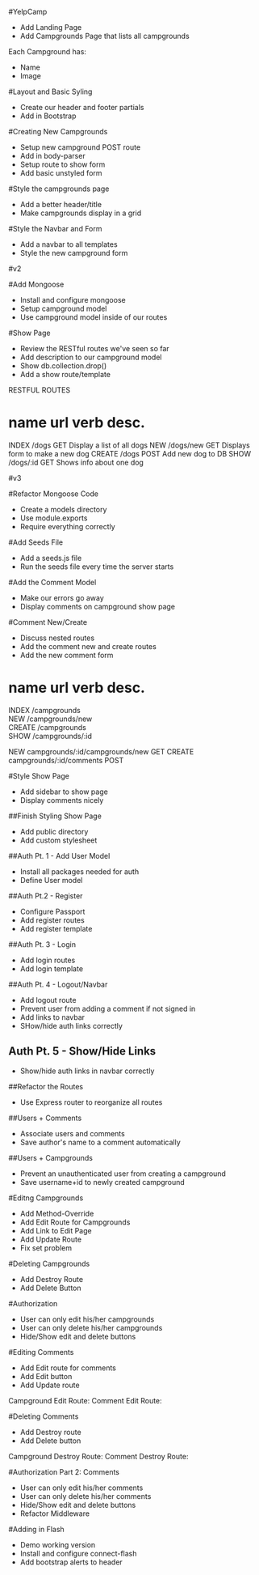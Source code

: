 #YelpCamp

* Add Landing Page
* Add Campgrounds Page that lists all campgrounds

Each Campground has:
* Name
* Image

#Layout and Basic Syling
* Create our header and footer partials
* Add in Bootstrap

#Creating New Campgrounds
* Setup new campground POST route
* Add in body-parser
* Setup route to show form
* Add basic unstyled form

#Style the campgrounds page
* Add a better header/title
* Make campgrounds display in a grid

#Style the Navbar and Form
* Add a navbar to all templates
* Style the new campground form



#v2

#Add Mongoose
* Install and configure mongoose
* Setup campground model
* Use campground model inside of our routes

#Show Page
* Review the RESTful routes we've seen so far
* Add description to our campground model
* Show db.collection.drop()
* Add a show route/template

RESTFUL ROUTES

name      url         verb    desc.
==========================================
INDEX     /dogs       GET     Display a list of all dogs
NEW       /dogs/new   GET     Displays form to make a new dog
CREATE    /dogs       POST    Add new dog to DB
SHOW      /dogs/:id   GET     Shows info about one dog




#v3


#Refactor Mongoose Code
* Create a models directory
* Use module.exports
* Require everything correctly

#Add Seeds File
* Add a seeds.js file
* Run the seeds file every time the server starts

#Add the Comment Model
* Make our errors go away
* Display comments on campground show page

#Comment New/Create
* Discuss nested routes
* Add the comment new and create routes
* Add the new comment form

name      url                 verb    desc.
============================================
INDEX     /campgrounds      
NEW       /campgrounds/new   
CREATE    /campgrounds       
SHOW      /campgrounds/:id   

NEW       campgrounds/:id/campgrounds/new    GET
CREATE    campgrounds/:id/comments           POST

#Style Show Page
* Add sidebar to show page
* Display comments nicely

##Finish Styling Show Page
* Add public directory
* Add custom stylesheet

##Auth Pt. 1 - Add User Model
* Install all packages needed for auth
* Define User model

##Auth Pt.2 - Register
* Configure Passport
* Add register routes
* Add register template

##Auth Pt. 3 - Login
* Add login routes
* Add login template

##Auth Pt. 4 - Logout/Navbar
* Add logout route 
* Prevent user from adding a comment if not signed in
* Add links to navbar
* SHow/hide auth links correctly

## Auth Pt. 5 - Show/Hide Links
* Show/hide auth links in navbar correctly

##Refactor the Routes
* Use Express router to reorganize all routes

##Users + Comments
* Associate users and comments
* Save author's name to a comment automatically

##Users + Campgrounds
* Prevent an unauthenticated user from creating a campground
* Save username+id to newly created campground

#Editng Campgrounds
* Add Method-Override
* Add Edit Route for Campgrounds
* Add Link to Edit Page
* Add Update Route
* Fix set problem

#Deleting Campgrounds
* Add Destroy Route
* Add Delete Button

#Authorization
* User can only edit his/her campgrounds
* User can only delete his/her campgrounds
* Hide/Show edit and delete buttons

#Editing Comments
* Add Edit route for comments
* Add Edit button
* Add Update route

Campground Edit Route: <!--/campground/:id/edit-->
Comment Edit Route: <!--/campground/:id/comments/:comment_id/edit-->

#Deleting Comments
* Add Destroy route
* Add Delete button

Campground Destroy Route: <!--/campground/:id-->
Comment Destroy Route: <!--/campground/:id/comments/:comment_id/-->


#Authorization Part 2: Comments
* User can only edit his/her comments
* User can only delete his/her comments
* Hide/Show edit and delete buttons
* Refactor Middleware

#Adding in Flash
* Demo working version
* Install and configure connect-flash
* Add bootstrap alerts to header